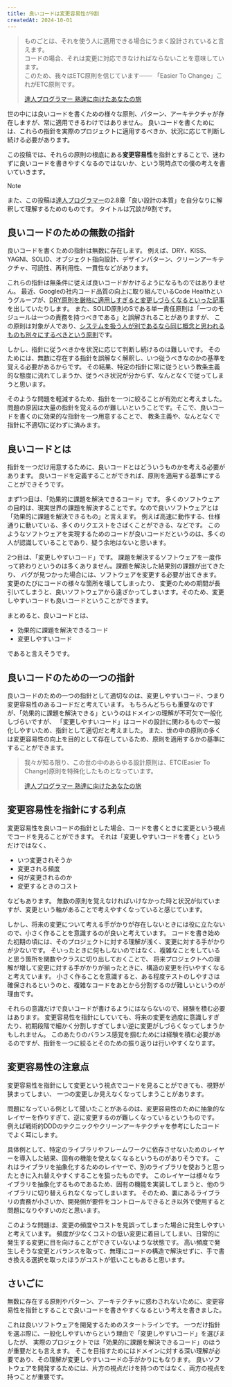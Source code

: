 ```yaml
---
title: 良いコードは変更容易性が9割
createdAt: 2024-10-01
---
```


> ものごとは、それを使う人に適用できる場合にうまく設計されていると言えます。  
> コードの場合、それは変更に対応できなければならないことを意味しています。  
> このため、我々はETC原則を信じています─── 「Easier To Change」これがETC原則です。
>
> [達人プログラマー 熟達に向けたあなたの旅](https://www.ohmsha.co.jp/book/9784274226298/)

世の中には良いコードを書くための様々な原則、パターン、アーキテクチャが存在しますが、常に適用できるわけではありません。
良いコードを書くためには、これらの指針を実際のプロジェクトに適用するべきか、状況に応じて判断し続ける必要があります。

この投稿では、それらの原則の根底にある**変更容易性**を指針とすることで、迷わずに良いコードを書きやすくなるのではないか、という現時点での僕の考えを書いていきます。

> [!note]
> また、この投稿は[達人プログラマー](https://www.ohmsha.co.jp/book/9784274226298/)の2.8章「良い設計の本質」を自分なりに解釈して理解するためのものです。
> タイトルは冗談が9割です。  

## 良いコードのための無数の指針

良いコードを書くための指針は無数に存在します。
例えば、DRY、KISS、YAGNI、SOLID、オブジェクト指向設計、デザインパターン、クリーンアーキテクチャ、可読性、再利用性、一貫性などがあります。

これらの指針は無条件に従えば良いコードがかけるようになるものではありません。
最近、Googleの社内コード品質の向上に取り組んでいるCode Healthというグループが、[DRY原則を厳格に適用しすぎると変更しづらくなるといった記事](https://testing.googleblog.com/2024/05/dont-dry-your-code-prematurely.html)を出していたりします。
また、SOLID原則のSである単一責任原則は「一つのモジュールは一つの責務を持つべきである」と誤解されることがありますが、
この原則は対象が人であり、[システムを扱う人が別であるなら同じ概念と思われるものも別々にするべきという原則](https://zenn.dev/magicant/books/0d7a8fddfba011/viewer/59c54c#:~:text=%E3%83%AC%E3%82%B9%E3%83%88%E3%83%A9%E3%83%B3%E3%81%AB%E3%81%84%E3%82%8B%E4%BA%BA%E3%81%AE%E7%AB%8B%E5%A0%B4%E3%81%AB%E3%82%88%E3%81%A3%E3%81%A6%E3%80%81%E6%96%99%E7%90%86%E3%81%A8%E3%81%84%E3%81%86%E6%A6%82%E5%BF%B5%E3%81%AB%E6%B1%82%E3%82%81%E3%82%89%E3%82%8C%E3%82%8B%E6%83%85%E5%A0%B1%E3%82%84%E6%A9%9F%E8%83%BD%E3%81%8C%E5%85%A8%E3%81%8F%E9%81%95%E3%81%86%E3%81%A8%E3%81%84%E3%81%86%E3%81%93%E3%81%A8%E3%81%8C%E5%88%86%E3%81%8B%E3%82%8A%E3%81%BE%E3%81%99%E3%81%AD%E3%80%82%E3%81%93%E3%82%8C%E3%82%89%E3%82%92%E4%B8%80%E3%81%A4%E3%81%AE%E3%80%8C%E6%96%99%E7%90%86%E3%80%8D%E3%81%A8%E3%81%84%E3%81%86%E6%A7%8B%E6%88%90%E8%A6%81%E7%B4%A0%E3%81%AB%E3%81%94%E3%81%A1%E3%82%83%E3%81%BE%E3%81%9C%E3%81%AB%E3%81%99%E3%82%8B%E3%81%AE%E3%81%A7%E3%81%AF%E3%81%AA%E3%81%8F%E3%81%A6%E3%80%81%E5%88%A5%E3%80%85%E3%81%AE%E3%82%82%E3%81%AE%E3%81%A8%E3%81%97%E3%81%A6%E8%A8%AD%E8%A8%88%E3%81%97%E3%81%AA%E3%81%95%E3%81%84%E3%81%A8%E3%81%84%E3%81%86%E3%81%AE%E3%81%8C%E5%8D%98%E4%B8%80%E8%B2%AC%E4%BB%BB%E3%81%AE%E5%8E%9F%E5%89%87%E3%81%AE%E7%9C%9F%E6%84%8F%E3%81%A7%E3%81%99%E3%80%82)です。

しかし、指針に従うべきかを状況に応じて判断し続けるのは難しいです。
そのためには、無数に存在する指針を誤解なく解釈し、いつ従うべきなのかの基準を覚える必要があるからです。
その結果、特定の指針に常に従うという教条主義的な態度に流れてしまうか、従うべき状況が分からず、なんとなくで従ってしまうと思います。

そのような問題を軽減するため、指針を一つに絞ることが有効だと考えました。
問題の原因は大量の指針を覚えるのが難しいということです。そこで、良いコードを書くのに効果的な指針を一つ用意することで、
教条主義や、なんとなくで指針に不適切に従わずに済みます。

## 良いコードとは

指針を一つだけ用意するために、良いコードとはどういうものかを考える必要があります。
良いコードを定義することができれば、原則を適用する基準にすることができそうです。

まず1つ目は、「効果的に課題を解決できるコード」です。
多くのソフトウェアの目的は、現実世界の課題を解決することです。なので良いソフトウェアとは「効果的に課題を解決できるもの」と言えます。
例えば高速に動作する、仕様通りに動いている、多くのリクエストをさばくことができる、などです。
このようなソフトウェアを実現するためのコードが良いコードだというのは、多くの人が認識していることであり、疑う余地はないと思います。

2つ目は、「変更しやすいコード」です。
課題を解決するソフトウェアを一度作って終わりというのは多くありません。課題を解決した結果別の課題が出てきたり、
バグが見つかった場合には、ソフトウェアを変更する必要が出てきます。
変更のたびにコードの様々な箇所を壊してしまったり、
変更のための期間が長引いてしまうと、良いソフトウェアから遠ざかってしまいます。そのため、変更しやすいコードも良いコードということができます。

まとめると、良いコードとは、

- 効果的に課題を解決できるコード
- 変更しやすいコード

であると言えそうです。

## 良いコードのための一つの指針

良いコードのための一つの指針として適切なのは、変更しやすいコード、つまり変更容易性のあるコードだと考えています。
もちろんどちらも重要なのですが、「効果的に課題を解決できる」というのはドメインの理解が不可欠で一般化しづらいですが、
「変更しやすいコード」はコードの設計に関わるもので一般化しやすいため、指針として適切だと考えました。
また、世の中の原則の多くは変更容易性の向上を目的として存在しているため、原則を適用するかの基準にすることができます。

> 我々が知る限り、この世の中のあらゆる設計原則は、ETC(Easier To Change)原則を特殊化したものとなっています。  
>
> [達人プログラマー 熟達に向けたあなたの旅](https://www.ohmsha.co.jp/book/9784274226298/)

## 変更容易性を指針にする利点

変更容易性を良いコードの指針とした場合、コードを書くときに変更という視点でコードを見ることができます。
それは「変更しやすいコードを書く」というだけではなく、

- いつ変更されそうか
- 変更される頻度
- 何が変更されるのか
- 変更するときのコスト

などもあります。
無数の原則を覚えなければいけなかった時と状況が似ていますが、変更という軸があることで考えやすくなっていると感じています。  

しかし、将来の変更について考える手がかりが存在しないときには役に立たないので、小さく作ることを意識するのが良いと考えています。
コードを書き始めた初期の頃には、そのプロジェクトに対する理解が浅く、変更に対する手がかりが少ないです。
そいったときに何もしないのではなく、複雑なことをしていると思う箇所を関数やクラスに切り出しておくことで、
将来プロジェクトへの理解が増して変更に対する手がかりが揃ったときに、構造の変更を行いやすくなると考えています。
小さく作ることを意識すると、ある程度テストのしやすさは確保されるというのと、複雑なコードをあとから分割するのが難しいというのが理由です。

それらの意識だけで良いコードが書けるようにはならないので、経験を積む必要はあります。
変更容易性を指針にしていても、将来の変更を過度に意識しすぎたり、初期段階で細かく分割しすぎてしまい逆に変更がしづらくなってしまうかもしれません。
このあたりのバランス感覚を掴むためには経験を積む必要があるのですが、指針を一つに絞るとそのための振り返りは行いやすくなります。

## 変更容易性の注意点

変更容易性を指針にして変更という視点でコードを見ることができても、視野が狭まってしまい、
一つの変更しか見えなくなってしまうことがあります。

問題になっている例として聞いたことがあるのは、変更容易性のために抽象的なレイヤーを作りすぎて、逆に変更するのが難しくなっているというものです。
例えば戦術的DDDのテクニックやクリーンアーキテクチャを参考にしたコードでよく耳にします。

具体例として、特定のライブラリやフレームワークに依存させないためのレイヤーを導入した結果、固有の機能を使えなくなるというものがありそうです。
これはライブラリを抽象化するためのレイヤーで、別のライブラリを使おうと思ったときに入れ替えやすくすることを狙ったものです。
このレイヤーは様々なライブラリを抽象化するものであるため、固有の機能を実装してしまうと、他のライブラリに切り替えられなくなってしまいます。
そのため、裏にあるライブラリの責務が小さいか、開発側が要件をコントロールできるとき以外で使用すると問題になりやすいのだと思います。

このような問題は、変更の頻度やコストを見誤ってしまった場合に発生しやすいと考えています。
頻度が少なくコストの低い変更に着目してしまい、日常的に発生する変更に目を向けることができていないような状態です。
高い頻度で発生しそうな変更とバランスを取って、無理にコードの構造で解決せずに、手で書き換える選択を取ったほうがコストが低いこともあると思います。

## さいごに

無数に存在する原則やパターン、アーキテクチャに惑わされないために、変更容易性を指針とすることで良いコードを書きやすくなるという考えを書きました。  

これは良いソフトウェアを開発するためのスタートラインです。
一つだけ指針を選ぶ際に、一般化しやすいからという理由で「変更しやすいコード」を選びましたが、
実際のプロジェクトでは「効果的に課題を解決できるコード」のほうが重要だとも言えます。
そこを目指すためにはドメインに対する深い理解が必要であり、その理解が変更しやすいコードの手がかりにもなります。
良いソフトウェアを開発するためには、片方の視点だけを持つのではなく、両方の視点を持つことが重要です。

